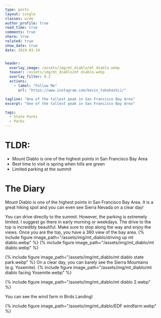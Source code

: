 ```yaml
---
type: posts
layout: single
classes: wide
author_profile: true
read_time: true
comments: true
share: true
related: true
show_date: true
date: 2019-03-19


header:
  overlay_image: /assets/img/mt_diablo/mt diablo.webp
  teaser: /assets/img/mt_diablo/mt diablo.webp
  overlay_filter: 0.2
  actions:
    - label: "Follow Me"
      url: "https://www.instagram.com/kevin_takahashii/"

tagline: "One of the tallest peak in San Francisco Bay Area"
excerpt: "One of the tallest peak in San Francisco Bay Area"

tags:
  - State Parks
  - Parks
---
```

# TLDR:
* Mount Diablo is one of the highest points in San Francisco Bay Area
* Best time to visit is spring when hills are green
* Limited parking at the summit

# The Diary
Mount Diablo is one of the highest points in San Francisco Bay Area. It is a great hiking spot and you can even see Sierra Nevada on a clear day!

You can drive directly to the summit. However, the parking is extremely limited. I suggest go there in early morning or weekdays. The drive to the top is incredibly beautiful. Make sure to stop along the way and enjoy the views. Once you are the top, you have a 360 view of the bay area.
{% include figure image_path="/assets/img/mt_diablo/driving up mt diablo.webp" %}
{% include figure image_path="/assets/img/mt_diablo/mt diablo.webp" %}

{% include figure image_path="/assets/img/mt_diablo/mt diablo state park.webp" %}
On a clear day, you can barely see the Sierra Mountains (e.g. Yosemite).
{% include figure image_path="/assets/img/mt_diablo/mt diablo facing Yosemite.webp" %}

{% include figure image_path="/assets/img/mt_diablo/mt diablo 2.webp" %}

You can see the wind farm in Birds Landing!

{% include figure image_path="/assets/img/mt_diablo/EDF windfarm.webp" %}
